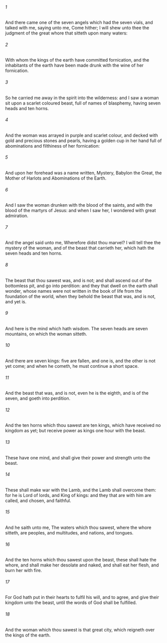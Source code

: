 ###### 1
And there came one of the seven angels which had the seven vials, and talked with me, saying unto me, Come hither; I will shew unto thee the judgment of the great whore that sitteth upon many waters:

###### 2
With whom the kings of the earth have committed fornication, and the inhabitants of the earth have been made drunk with the wine of her fornication.

###### 3
So he carried me away in the spirit into the wilderness: and I saw a woman sit upon a scarlet coloured beast, full of names of blasphemy, having seven heads and ten horns.

###### 4
And the woman was arrayed in purple and scarlet colour, and decked with gold and precious stones and pearls, having a golden cup in her hand full of abominations and filthiness of her fornication:

###### 5
And upon her forehead was a name written, Mystery, Babylon the Great, the Mother of Harlots and Abominations of the Earth.

###### 6
And I saw the woman drunken with the blood of the saints, and with the blood of the martyrs of Jesus: and when I saw her, I wondered with great admiration.

###### 7
And the angel said unto me, Wherefore didst thou marvel? I will tell thee the mystery of the woman, and of the beast that carrieth her, which hath the seven heads and ten horns.

###### 8
The beast that thou sawest was, and is not; and shall ascend out of the bottomless pit, and go into perdition: and they that dwell on the earth shall wonder, whose names were not written in the book of life from the foundation of the world, when they behold the beast that was, and is not, and yet is.

###### 9
And here is the mind which hath wisdom. The seven heads are seven mountains, on which the woman sitteth.

###### 10
And there are seven kings: five are fallen, and one is, and the other is not yet come; and when he cometh, he must continue a short space.

###### 11
And the beast that was, and is not, even he is the eighth, and is of the seven, and goeth into perdition.

###### 12
And the ten horns which thou sawest are ten kings, which have received no kingdom as yet; but receive power as kings one hour with the beast.

###### 13
These have one mind, and shall give their power and strength unto the beast.

###### 14
These shall make war with the Lamb, and the Lamb shall overcome them: for he is Lord of lords, and King of kings: and they that are with him are called, and chosen, and faithful.

###### 15
And he saith unto me, The waters which thou sawest, where the whore sitteth, are peoples, and multitudes, and nations, and tongues.

###### 16
And the ten horns which thou sawest upon the beast, these shall hate the whore, and shall make her desolate and naked, and shall eat her flesh, and burn her with fire.

###### 17
For God hath put in their hearts to fulfil his will, and to agree, and give their kingdom unto the beast, until the words of God shall be fulfilled.

###### 18
And the woman which thou sawest is that great city, which reigneth over the kings of the earth.

